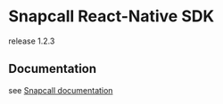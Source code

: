 # Snapcall React-Native SDK

release 1.2.3

## Documentation

see [Snapcall documentation](https://doc.snapcall.io/#react-native)
